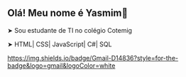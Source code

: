 ## Olá! Meu nome é Yasmim📜

➤ Sou estudante de TI no colégio Cotemig

➤ HTML| CSS| JavaScript| C#| SQL

https://img.shields.io/badge/Gmail-D14836?style=for-the-badge&logo=gmail&logoColor=white
